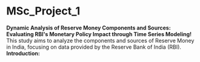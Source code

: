 # MSc_Project_1
**Dynamic Analysis of Reserve Money Components and Sources: Evaluating RBI's Monetary Policy Impact through Time Series Modeling!** <br>
This study aims to analyze the components and sources of Reserve Money in India, focusing on data provided by the Reserve Bank of India (RBI).<br>
**Introduction:**


